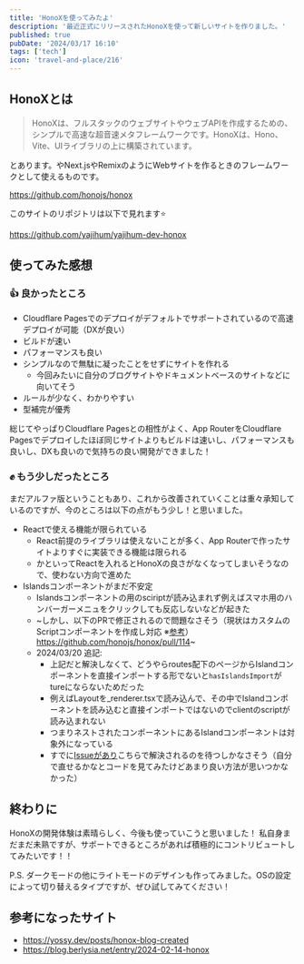 ```yaml
---
title: 'HonoXを使ってみたよ'
description: '最近正式にリリースされたHonoXを使って新しいサイトを作りました。'
published: true
pubDate: '2024/03/17 16:10'
tags: ['tech']
icon: 'travel-and-place/216'
---
```


## HonoXとは

> HonoXは、フルスタックのウェブサイトやウェブAPIを作成するための、シンプルで高速な超音速メタフレームワークです。HonoXは、Hono、Vite、UIライブラリの上に構築されています。

とあります。やNext.jsやRemixのようにWebサイトを作るときのフレームワークとして使えるものです。

https://github.com/honojs/honox

このサイトのリポジトリは以下で見れます⭐️

https://github.com/yajihum/yajihum-dev-honox

## 使ってみた感想

### 👍 良かったところ

- Cloudflare Pagesでのデプロイがデフォルトでサポートされているので高速デプロイが可能（DXが良い）
- ビルドが速い
- パフォーマンスも良い
- シンプルなので無駄に凝ったことをせずにサイトを作れる
  - 今回みたいに自分のブログサイトやドキュメントベースのサイトなどに向いてそう
- ルールが少なく、わかりやすい
- 型補完が優秀

総じてやっぱりCloudflare Pagesとの相性がよく、App RouterをCloudflare Pagesでデプロイしたほぼ同じサイトよりもビルドは速いし、パフォーマンスも良いし、DXも良いので気持ちの良い開発ができました！

### ✊ もう少しだったところ

まだアルファ版ということもあり、これから改善されていくことは重々承知しているのですが、今のところは以下の点がもう少し！と思いました。

- Reactで使える機能が限られている
  - React前提のライブラリは使えないことが多く、App Routerで作ったサイトよりすぐに実装できる機能は限られる
  - かといってReactを入れるとHonoXの良さがなくなってしまいそうなので、使わない方向で進めた
- Islandsコンポーネントがまだ不安定
  - Islandsコンポーネントの用のsciriptが読み込まれず例えばスマホ用のハンバーガーメニュをクリックしても反応しないなどが起きた
  - ~しかし、以下のPRで修正されるので問題なさそう（現状はカスタムのScriptコンポーネントを作成し対応 ※[参考](https://yossy.dev/posts/honox-blog-created)）  
    https://github.com/honojs/honox/pull/114~
  - 2024/03/20 追記:
    - 上記だと解決しなくて、どうやらroutes配下のページからIslandコンポーネントを直接インポートする形でないと`hasIslandsImport`がtureにならないためだった
    - 例えばLayoutを\_renderer.tsxで読み込んで、その中でIslandコンポーネントを読み込むと直接インポートではないのでclientのscriptが読み込まれない
    - つまりネストされたコンポーネントにあるIslandコンポーネントは対象外になっている
    - すでに[Issueがあり](https://github.com/honojs/honox/issues/46)こちらで解決されるのを待つしかなさそう（自分で直せるかなとコードを見てみたけどあまり良い方法が思いつかなかった）

## 終わりに

HonoXの開発体験は素晴らしく、今後も使っていこうと思いました！
私自身まだまだ未熟ですが、サポートできるところがあれば積極的にコントリビュートしてみたいです！！

P.S. ダークモードの他にライトモードのデザインも作ってみました。OSの設定によって切り替えるタイプですが、ぜひ試してみてください！

## 参考になったサイト

- https://yossy.dev/posts/honox-blog-created
- https://blog.berlysia.net/entry/2024-02-14-honox
